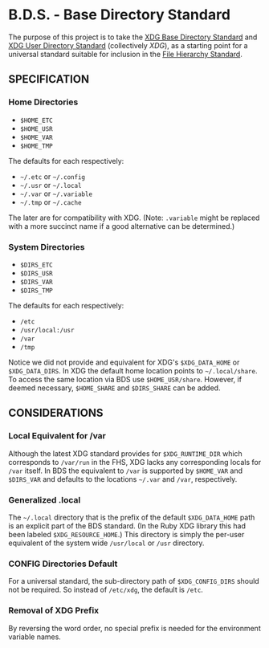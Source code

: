 # B.D.S. - Base Directory Standard

The purpose of this project is to take the [XDG Base Directory Standard](http://standards.freedesktop.org/basedir-spec/latest/)
and [XDG User Directory Standard](http://www.freedesktop.org/wiki/Software/xdg-user-dirs) (collectively *XDG*),
as a starting point for a universal standard suitable for inclusion in the [File Hierarchy Standard](http://fhs.org).


## SPECIFICATION

### Home Directories

* `$HOME_ETC`
* `$HOME_USR`
* `$HOME_VAR`
* `$HOME_TMP`

The defaults for each respectively:

* `~/.etc` or `~/.config`
* `~/.usr` or `~/.local`
* `~/.var` or `~/.variable`
* `~/.tmp` or `~/.cache`

The later are for compatibility with XDG. (Note: `.variable` might be replaced with a more succinct name if a good alternative can be determined.)

### System Directories

* `$DIRS_ETC`
* `$DIRS_USR`
* `$DIRS_VAR`
* `$DIRS_TMP`

The defaults for each respectively:

* `/etc`
* `/usr/local:/usr`
* `/var`
* `/tmp`

Notice we did not provide and equivalent for XDG's `$XDG_DATA_HOME` or `$XDG_DATA_DIRS`. In XDG the default home location points to `~/.local/share`. To access the same location via BDS use `$HOME_USR/share`. However, if deemed necessary, `$HOME_SHARE` and `$DIRS_SHARE` can be added.


## CONSIDERATIONS

### Local Equivalent for /var

Although the latest XDG standard provides for `$XDG_RUNTIME_DIR` which corresponds to `/var/run` in the FHS, XDG lacks any corresponding locals for `/var` itself. In BDS the equivalent to `/var` is supported by `$HOME_VAR` and `$DIRS_VAR` and defaults to the locations `~/.var` and `/var`, respectively.

### Generalized .local

The `~/.local` directory that is the prefix of the default `$XDG_DATA_HOME`
path is an explicit part of the BDS standard. (In the Ruby XDG library
this had been labeled `$XDG_RESOURCE_HOME`.) This directory is simply the per-user equivalent of the system wide `/usr/local` or `/usr` directory.

### CONFIG Directories Default

For a universal standard, the sub-directory path of `$XDG_CONFIG_DIRS`
should not be required. So instead of `/etc/xdg`, the default is `/etc`.

### Removal of XDG Prefix

By reversing the word order, no special prefix is needed for the environment variable names.

